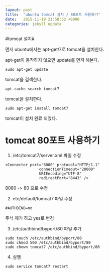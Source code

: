 ```yaml
---
layout: post
title:  "ubuntu tomcat 설치 / 80포트 사용하기"
date:   2015-11-19 21:58:52 +0900
categories: jekyll update
---
```


#tomcat 설치#

먼저 ubuntu에서는 apt-get으로 tomcat을 설치한다.

apt-get이 동작하지 않으면 update를 먼저 해본다.

```
sudo apt-get update
```

tomcat을 검색한다.

```
apt-cache search tomcat7
```

tomcat을 설치한다.

```
sudo apt-get install tomcat7
```

tomcat이 설치 완료 되었다.



# tomcat 80포트 사용하기 #

1. /etc/tomcat7/server.xml 파일 수정

```
<Connector port="8080" protocol="HTTP/1.1"
               connectionTimeout="20000"
               URIEncoding="UTF-8"
               redirectPort="8443" />
```
8080 -> 80 으로 수정

2. etc/default/tomcat7 파일 수정

```
#AUTHBIND=no
```
주석 제거 하고 yes로 변경


3. /etc/authbind/byport/80 파일 추가

```
sudo touch /etc/authbind/byport/80
sudo chmod 500 /etc/authbind/byport/80
sudo chown tomcat7 /etc/authbind/byport/80
```

4. 실행

```
sudo service tomcat7 restart
```















